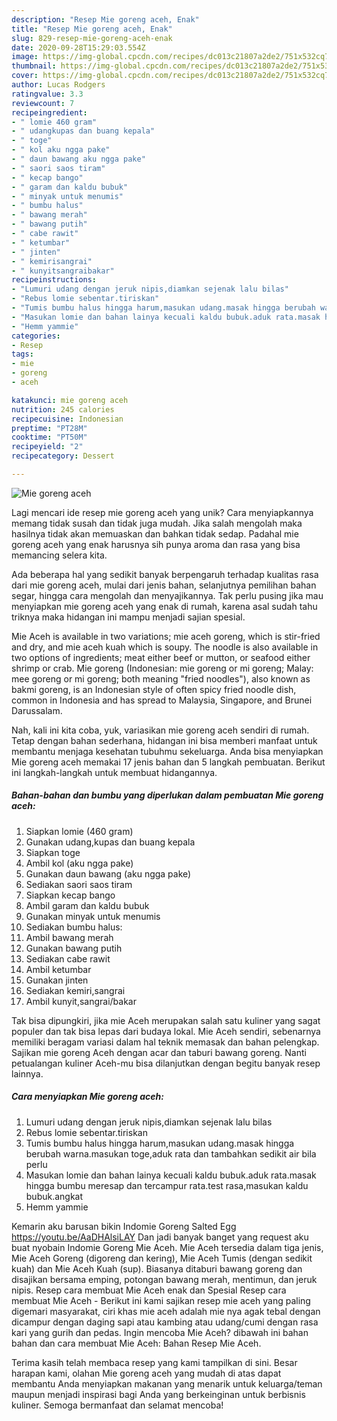 ```yaml
---
description: "Resep Mie goreng aceh, Enak"
title: "Resep Mie goreng aceh, Enak"
slug: 829-resep-mie-goreng-aceh-enak
date: 2020-09-28T15:29:03.554Z
image: https://img-global.cpcdn.com/recipes/dc013c21807a2de2/751x532cq70/mie-goreng-aceh-foto-resep-utama.jpg
thumbnail: https://img-global.cpcdn.com/recipes/dc013c21807a2de2/751x532cq70/mie-goreng-aceh-foto-resep-utama.jpg
cover: https://img-global.cpcdn.com/recipes/dc013c21807a2de2/751x532cq70/mie-goreng-aceh-foto-resep-utama.jpg
author: Lucas Rodgers
ratingvalue: 3.3
reviewcount: 7
recipeingredient:
- " lomie 460 gram"
- " udangkupas dan buang kepala"
- " toge"
- " kol aku ngga pake"
- " daun bawang aku ngga pake"
- " saori saos tiram"
- " kecap bango"
- " garam dan kaldu bubuk"
- " minyak untuk menumis"
- " bumbu halus"
- " bawang merah"
- " bawang putih"
- " cabe rawit"
- " ketumbar"
- " jinten"
- " kemirisangrai"
- " kunyitsangraibakar"
recipeinstructions:
- "Lumuri udang dengan jeruk nipis,diamkan sejenak lalu bilas"
- "Rebus lomie sebentar.tiriskan"
- "Tumis bumbu halus hingga harum,masukan udang.masak hingga berubah warna.masukan toge,aduk rata dan tambahkan sedikit air bila perlu"
- "Masukan lomie dan bahan lainya kecuali kaldu bubuk.aduk rata.masak hingga bumbu meresap dan tercampur rata.test rasa,masukan kaldu bubuk.angkat"
- "Hemm yammie"
categories:
- Resep
tags:
- mie
- goreng
- aceh

katakunci: mie goreng aceh 
nutrition: 245 calories
recipecuisine: Indonesian
preptime: "PT28M"
cooktime: "PT50M"
recipeyield: "2"
recipecategory: Dessert

---
```



![Mie goreng aceh](https://img-global.cpcdn.com/recipes/dc013c21807a2de2/751x532cq70/mie-goreng-aceh-foto-resep-utama.jpg)

Lagi mencari ide resep mie goreng aceh yang unik? Cara menyiapkannya memang tidak susah dan tidak juga mudah. Jika salah mengolah maka hasilnya tidak akan memuaskan dan bahkan tidak sedap. Padahal mie goreng aceh yang enak harusnya sih punya aroma dan rasa yang bisa memancing selera kita.

Ada beberapa hal yang sedikit banyak berpengaruh terhadap kualitas rasa dari mie goreng aceh, mulai dari jenis bahan, selanjutnya pemilihan bahan segar, hingga cara mengolah dan menyajikannya. Tak perlu pusing jika mau menyiapkan mie goreng aceh yang enak di rumah, karena asal sudah tahu triknya maka hidangan ini mampu menjadi sajian spesial.

Mie Aceh is available in two variations; mie aceh goreng, which is stir-fried and dry, and mie aceh kuah which is soupy. The noodle is also available in two options of ingredients; meat either beef or mutton, or seafood either shrimp or crab. Mie goreng (Indonesian: mie goreng or mi goreng; Malay: mee goreng or mi goreng; both meaning &#34;fried noodles&#34;), also known as bakmi goreng, is an Indonesian style of often spicy fried noodle dish, common in Indonesia and has spread to Malaysia, Singapore, and Brunei Darussalam.


Nah, kali ini kita coba, yuk, variasikan mie goreng aceh sendiri di rumah. Tetap dengan bahan sederhana, hidangan ini bisa memberi manfaat untuk membantu menjaga kesehatan tubuhmu sekeluarga. Anda bisa menyiapkan Mie goreng aceh memakai 17 jenis bahan dan 5 langkah pembuatan. Berikut ini langkah-langkah untuk membuat hidangannya.

<!--inarticleads1-->

##### Bahan-bahan dan bumbu yang diperlukan dalam pembuatan Mie goreng aceh:

1. Siapkan  lomie (460 gram)
1. Gunakan  udang,kupas dan buang kepala
1. Siapkan  toge
1. Ambil  kol (aku ngga pake)
1. Gunakan  daun bawang (aku ngga pake)
1. Sediakan  saori saos tiram
1. Siapkan  kecap bango
1. Ambil  garam dan kaldu bubuk
1. Gunakan  minyak untuk menumis
1. Sediakan  bumbu halus:
1. Ambil  bawang merah
1. Gunakan  bawang putih
1. Sediakan  cabe rawit
1. Ambil  ketumbar
1. Gunakan  jinten
1. Sediakan  kemiri,sangrai
1. Ambil  kunyit,sangrai/bakar


Tak bisa dipungkiri, jika mie Aceh merupakan salah satu kuliner yang sagat populer dan tak bisa lepas dari budaya lokal. Mie Aceh sendiri, sebenarnya memiliki beragam variasi dalam hal teknik memasak dan bahan pelengkap. Sajikan mie goreng Aceh dengan acar dan taburi bawang goreng. Nanti petualangan kuliner Aceh-mu bisa dilanjutkan dengan begitu banyak resep lainnya. 

<!--inarticleads2-->

##### Cara menyiapkan Mie goreng aceh:

1. Lumuri udang dengan jeruk nipis,diamkan sejenak lalu bilas
1. Rebus lomie sebentar.tiriskan
1. Tumis bumbu halus hingga harum,masukan udang.masak hingga berubah warna.masukan toge,aduk rata dan tambahkan sedikit air bila perlu
1. Masukan lomie dan bahan lainya kecuali kaldu bubuk.aduk rata.masak hingga bumbu meresap dan tercampur rata.test rasa,masukan kaldu bubuk.angkat
1. Hemm yammie


Kemarin aku barusan bikin Indomie Goreng Salted Egg https://youtu.be/AaDHAlsiLAY Dan jadi banyak banget yang request aku buat nyobain Indomie Goreng Mie Aceh. Mie Aceh tersedia dalam tiga jenis, Mie Aceh Goreng (digoreng dan kering), Mie Aceh Tumis (dengan sedikit kuah) dan Mie Aceh Kuah (sup). Biasanya ditaburi bawang goreng dan disajikan bersama emping, potongan bawang merah, mentimun, dan jeruk nipis. Resep cara membuat Mie Aceh enak dan Spesial Resep cara membuat Mie Aceh - Berikut ini kami sajikan resep mie aceh yang paling digemari masyarakat, ciri khas mie aceh adalah mie nya agak tebal dengan dicampur dengan daging sapi atau kambing atau udang/cumi dengan rasa kari yang gurih dan pedas. Ingin mencoba Mie Aceh? dibawah ini bahan bahan dan cara membuat Mie Aceh: Bahan Resep Mie Aceh. 

Terima kasih telah membaca resep yang kami tampilkan di sini. Besar harapan kami, olahan Mie goreng aceh yang mudah di atas dapat membantu Anda menyiapkan makanan yang menarik untuk keluarga/teman maupun menjadi inspirasi bagi Anda yang berkeinginan untuk berbisnis kuliner. Semoga bermanfaat dan selamat mencoba!
